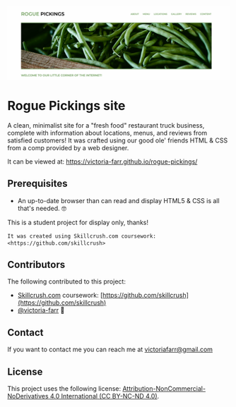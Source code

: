 ![Rogue Pickings Screenshot Banner](img/rogue-readme-header.png)
# Rogue Pickings site

A clean, minimalist site for a "fresh food" restaurant truck business, complete with information about locations, menus, and reviews from satisfied customers! It was crafted using our good ole' friends HTML & CSS from a comp provided by a web designer.

It can be viewed at: https://victoria-farr.github.io/rogue-pickings/

## Prerequisites

- An up-to-date browser than can read and display HTML5 & CSS is all that's needed. 🤓

This is a student project for display only, thanks!

```
It was created using Skillcrush.com coursework: <https://github.com/skillcrush>
```

## Contributors

The following contributed to this project:

- [Skillcrush.com](http://skillcrush.com/) coursework: [https://github.com/skillcrush](https://github.com/skillcrush)
- [@victoria-farr](https://github.com/Victoria-Farr) 🍊

## Contact

If you want to contact me you can reach me at [victoriafarr@gmail.com](mailto:victoriafarr@gmail.com)

## License

This project uses the following license: [Attribution-NonCommercial-NoDerivatives 4.0 International (CC BY-NC-ND 4.0)](https://creativecommons.org/licenses/by-nc-nd/4.0/).
